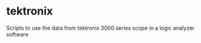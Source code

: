 tektronix
=========

Scripts to use the data from tektronix 3000 series scope in a logic analyzer software 
